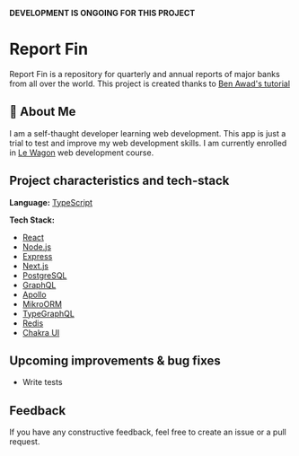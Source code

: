 **DEVELOPMENT IS ONGOING FOR THIS PROJECT**
# Report Fin
Report Fin is a repository for quarterly and annual reports of major banks from all over the world.
This project is created thanks to [Ben Awad's tutorial](https://github.com/benawad/lireddit)

## 🚀 About Me
I am a self-thaught developer learning web development. This app is just a trial to test and improve my web development skills. I am currently enrolled in [Le Wagon](https://www.lewagon.com/web-development-course/part-time) web development course.

## Project characteristics and tech-stack

**Language:** [TypeScript](http://typescriptlang.org/)

**Tech Stack:**
* [React](https://reactjs.org/)
* [Node.js](https://nodejs.org/)
* [Express](https://expressjs.com/)
* [Next.js](https://nextjs.org/)
* [PostgreSQL](https://www.postgresql.org/)
* [GraphQL](https://graphql.org/)
* [Apollo](https://www.apollographql.com/)
* [MikroORM](https://mikro-orm.io/)
* [TypeGraphQL](https://www.graphql-tools.com/)
* [Redis](https://redis.io/)
* [Chakra UI](https://chakra-ui.com/)

## Upcoming improvements & bug fixes
- Write tests

## Feedback
If you have any constructive feedback, feel free to create an issue or a pull request.
